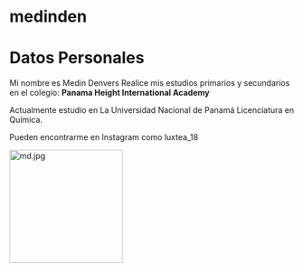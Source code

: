 # medinden
<!DOCTYPE html>
<html>
<body>
<h1>Datos Personales </h1>
<p>
Mi nombre es Medin Denvers
Realice mis estudios primarios y secundarios en el colegio:
<strong>Panama Height International Academy </strong>
</p>

<p>
Actualmente estudio en La Universidad Nacional de Panam&aacute; Licenciatura en Qu&iacute;mica.
</p>

<p>
Pueden encontrarme en Instagram como luxtea_18
</p>

<img src="C:\Users\denve\OneDrive\Escritorio\md.jpg" alt="md.jpg" width="200" height="200">
</body>
</html>



